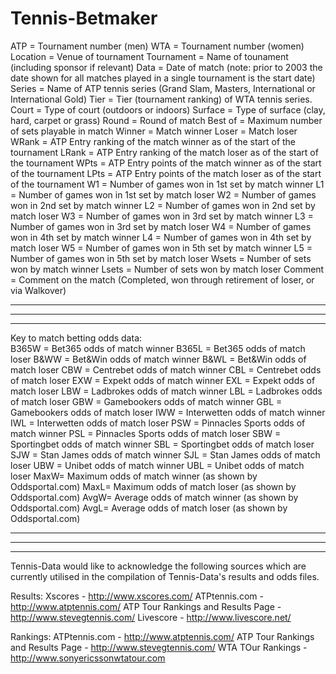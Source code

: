 # Tennis-Betmaker
ATP = Tournament number (men) 
WTA = Tournament number (women) 
Location = Venue of tournament 
Tournament = Name of tounament (including sponsor if relevant) 
Data = Date of match (note: prior to 2003 the date shown for all matches played in a single tournament is the start date) 
Series = Name of ATP tennis series (Grand Slam, Masters, International or International Gold) 
Tier = Tier (tournament ranking) of WTA tennis series. 
Court = Type of court (outdoors or indoors) 
Surface = Type of surface (clay, hard, carpet or grass) 
Round = Round of match 
Best of = Maximum number of sets playable in match 
Winner = Match winner 
Loser = Match loser 
WRank = ATP Entry ranking of the match winner as of the start of the tournament 
LRank = ATP Entry ranking of the match loser as of the start of the tournament
WPts = ATP Entry points of the match winner as of the start of the tournament
LPts = ATP Entry points of the match loser as of the start of the tournament
W1 = Number of games won in 1st set by match winner 
L1 = Number of games won in 1st set by match loser 
W2 = Number of games won in 2nd set by match winner
L2 = Number of games won in 2nd set by match loser 
W3 = Number of games won in 3rd set by match winner 
L3 = Number of games won in 3rd set by match loser 
W4 = Number of games won in 4th set by match winner 
L4 = Number of games won in 4th set by match loser 
W5 = Number of games won in 5th set by match winner 
L5 = Number of games won in 5th set by match loser 
Wsets = Number of sets won by match winner
Lsets = Number of sets won by match loser 
Comment = Comment on the match (Completed, won through retirement of loser, or via Walkover)   

________________________________________________________________________________________________________________________________________
----------------------------------------------------------------------------------------------------------------------------------------
________________________________________________________________________________________________________________________________________

Key to match betting odds data:  
B365W = Bet365 odds of match winner 
B365L = Bet365 odds of match loser 
B&amp;WW = Bet&amp;Win odds of match winner 
B&amp;WL = Bet&amp;Win odds of match loser 
CBW = Centrebet odds of match winner 
CBL = Centrebet odds of match loser
EXW = Expekt odds of match winner 
EXL = Expekt odds of match loser 
LBW = Ladbrokes odds of match winner 
LBL = Ladbrokes odds of match loser
GBW = Gamebookers odds of match winner 
GBL = Gamebookers odds of match loser 
IWW = Interwetten odds of match winner 
IWL = Interwetten odds of match loser
PSW = Pinnacles Sports odds of match winner
PSL = Pinnacles Sports odds of match loser
SBW = Sportingbet odds of match winner 
SBL = Sportingbet odds of match loser
SJW = Stan James odds of match winner 
SJL = Stan James odds of match loser 
UBW = Unibet odds of match winner 
UBL = Unibet odds of match loser 
MaxW= Maximum odds of match winner (as shown by Oddsportal.com)
MaxL= Maximum odds of match loser (as shown by Oddsportal.com)
AvgW= Average odds of match winner (as shown by Oddsportal.com)
AvgL= Average odds of match loser (as shown by Oddsportal.com)  

________________________________________________________________________________________________________________________________________
----------------------------------------------------------------------------------------------------------------------------------------
________________________________________________________________________________________________________________________________________

Tennis-Data would like to acknowledge the following sources which are currently utilised in the compilation of Tennis-Data's results and odds files.  

Results:
Xscores - http://www.xscores.com/
ATPtennis.com - http://www.atptennis.com/
ATP Tour Rankings and Results Page - http://www.stevegtennis.com/
Livescore - http://www.livescore.net/

Rankings:
ATPtennis.com - http://www.atptennis.com/
ATP Tour Rankings and Results Page - http://www.stevegtennis.com/
WTA TOur Rankings - http://www.sonyericssonwtatour.com
